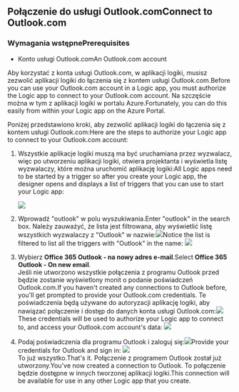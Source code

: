 ## <a name="connect-to-outlookcom"></a><span data-ttu-id="abaeb-101">Połączenie do usługi Outlook.com</span><span class="sxs-lookup"><span data-stu-id="abaeb-101">Connect to Outlook.com</span></span>
### <a name="prerequisites"></a><span data-ttu-id="abaeb-102">Wymagania wstępne</span><span class="sxs-lookup"><span data-stu-id="abaeb-102">Prerequisites</span></span>
* <span data-ttu-id="abaeb-103">Konto usługi Outlook.com</span><span class="sxs-lookup"><span data-stu-id="abaeb-103">An Outlook.com account</span></span>

<span data-ttu-id="abaeb-104">Aby korzystać z konta usługi Outlook.com, w aplikacji logiki, musisz zezwolić aplikacji logiki do łączenia się z kontem usługi Outlook.com.</span><span class="sxs-lookup"><span data-stu-id="abaeb-104">Before you can use your Outlook.com account in a Logic app, you must authorize the Logic app to connect to your Outlook.com account.</span></span> <span data-ttu-id="abaeb-105">Na szczęście można w tym z aplikacji logiki w portalu Azure.</span><span class="sxs-lookup"><span data-stu-id="abaeb-105">Fortunately, you can do this easily from within your Logic app on the Azure Portal.</span></span> 

<span data-ttu-id="abaeb-106">Poniżej przedstawiono kroki, aby zezwolić aplikacji logiki do łączenia się z kontem usługi Outlook.com:</span><span class="sxs-lookup"><span data-stu-id="abaeb-106">Here are the steps to authorize your Logic app to connect to your Outlook.com account:</span></span>

1. <span data-ttu-id="abaeb-107">Wszystkie aplikacje logiki muszą ma być uruchamiana przez wyzwalacz, więc po utworzeniu aplikacji logiki, otwiera projektanta i wyświetla listę wyzwalaczy, które można uruchomić aplikację logiki:</span><span class="sxs-lookup"><span data-stu-id="abaeb-107">All Logic apps need to be started by a trigger so after you create your Logic app, the designer opens and displays a list of triggers that you can use to start your Logic app:</span></span>
   
   ![](./media/connectors-create-api-outlook/office365-outlook-0.png)
2. <span data-ttu-id="abaeb-108">Wprowadź "outlook" w polu wyszukiwania.</span><span class="sxs-lookup"><span data-stu-id="abaeb-108">Enter "outlook" in the search box.</span></span> <span data-ttu-id="abaeb-109">Należy zauważyć, że lista jest filtrowana, aby wyświetlić listę wszystkich wyzwalaczy z "Outlook" w nazwie:![](./media/connectors-create-api-outlook/office365-outlook-0-5.png)</span><span class="sxs-lookup"><span data-stu-id="abaeb-109">Notice the list is filtered to list all the triggers with "Outlook" in the name: ![](./media/connectors-create-api-outlook/office365-outlook-0-5.png)</span></span>
3. <span data-ttu-id="abaeb-110">Wybierz **Office 365 Outlook - na nowy adres e-mail**.</span><span class="sxs-lookup"><span data-stu-id="abaeb-110">Select **Office 365 Outlook - On new email**.</span></span>   
   <span data-ttu-id="abaeb-111">Jeśli nie utworzono wszystkie połączenia z programu Outlook przed będzie zostanie wyświetlony monit o podanie poświadczeń Outlook.com.</span><span class="sxs-lookup"><span data-stu-id="abaeb-111">If you haven't created any connections to Outlook before, you'll get prompted to provide your Outlook.com credentials.</span></span> <span data-ttu-id="abaeb-112">Te poświadczenia będą używane do autoryzacji aplikację logiki, aby nawiązać połączenie i dostęp do danych konta usługi Outlook.com:![](./media/connectors-create-api-outlook/office365-outlook-1.png)</span><span class="sxs-lookup"><span data-stu-id="abaeb-112">These credentials will be used to authorize your Logic app to connect to, and access your Outlook.com account's data: ![](./media/connectors-create-api-outlook/office365-outlook-1.png)</span></span>
4. <span data-ttu-id="abaeb-113">Podaj poświadczenia dla programu Outlook i zaloguj się:![](./media/connectors-create-api-outlook/office365-outlook-2.png)</span><span class="sxs-lookup"><span data-stu-id="abaeb-113">Provide your credentials for Outlook and sign in: ![](./media/connectors-create-api-outlook/office365-outlook-2.png)</span></span>  
   <span data-ttu-id="abaeb-114">To już wszystko.</span><span class="sxs-lookup"><span data-stu-id="abaeb-114">That's it.</span></span> <span data-ttu-id="abaeb-115">Połączenie z programem Outlook został już utworzony.</span><span class="sxs-lookup"><span data-stu-id="abaeb-115">You've now created a connection to Outlook.</span></span> <span data-ttu-id="abaeb-116">To połączenie będzie dostępne w innych tworzonej aplikacji logiki.</span><span class="sxs-lookup"><span data-stu-id="abaeb-116">This connection will be available for use in any other Logic app that you create.</span></span>


